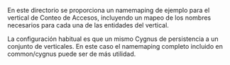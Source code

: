 En este directorio se proporciona un namemaping de ejemplo para el vertical de
Conteo de Accesos, incluyendo un mapeo de los nombres necesarios para cada una de las
entidades del vertical.

La configuración habitual es que un mismo Cygnus de persistencia a un
conjunto de verticales. En este caso el namemaping completo incluido en
common/cygnus puede ser de más utilidad.
